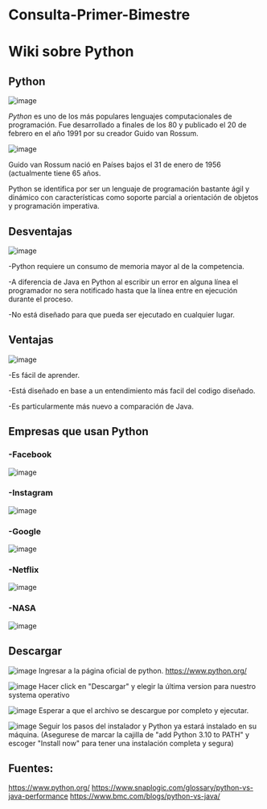 # Consulta-Primer-Bimestre
# Wiki sobre Python

## Python
![image](https://user-images.githubusercontent.com/92813781/144784295-c7a5950c-39d0-4572-90b1-3e43a60e21d4.png)

*Python* es uno de los más populares lenguajes computacionales de programación.
Fue desarrollado a finales de los 80 y publicado el 20 de febrero en el año 1991 por su creador Guido van Rossum.


![image](https://user-images.githubusercontent.com/92813781/144784326-cb0e23e1-f8fa-4bb5-9d4f-624faac86e51.png)

Guido van Rossum
nació en Países bajos el 31 de enero de 1956 (actualmente tiene 65 años.


Python se identifica por ser un lenguaje de programación bastante ágil y dinámico con características como soporte parcial a orientación de objetos y programación imperativa.

## Desventajas
![image](https://user-images.githubusercontent.com/92813781/144785154-3fec760f-e8cd-426a-8240-bc4773b76df6.png)


-Python requiere un consumo de memoria mayor al de la competencia.

-A diferencia de Java en Python al escribir un error en alguna línea el programador no sera notificado hasta que la línea entre en ejecución durante el proceso.

-No está diseñado para que pueda ser ejecutado en cualquier lugar.

## Ventajas
![image](https://user-images.githubusercontent.com/92813781/144785200-ca427e4e-d34a-4be7-af40-b59c4884fa2a.png)


-Es fácil de aprender.

-Está diseñado en base a un entendimiento más facil del codigo diseñado.

-Es particularmente más nuevo a comparación de Java.



## Empresas que usan Python

### -Facebook
![image](https://user-images.githubusercontent.com/92813781/144786460-297f7707-6f90-4969-8c02-6626e509097b.png)

### -Instagram
![image](https://user-images.githubusercontent.com/92813781/144785431-ea588215-c42f-4eba-99d5-d669d64acbb7.png)

### -Google
![image](https://user-images.githubusercontent.com/92813781/144785508-1be20615-f874-4fbc-8382-3c7b66a639d5.png)

### -Netflix
![image](https://user-images.githubusercontent.com/92813781/144785580-892f8c59-7476-4fcb-965f-19e1f4cde5cf.png)

### -NASA
![image](https://user-images.githubusercontent.com/92813781/144785623-82265bfc-f565-4b8c-84a4-0c8fc9203eca.png)



## Descargar

![image](https://user-images.githubusercontent.com/92813781/144785723-2f6403d6-adb8-4a72-b12d-17f49025b8db.png)
Ingresar a la página oficial de python. https://www.python.org/

![image](https://user-images.githubusercontent.com/92813781/144785799-ea274972-857e-4a3c-8523-c64853ea7c4a.png)
Hacer click en "Descargar" y elegir la última version para nuestro systema operativo

![image](https://user-images.githubusercontent.com/92813781/144786006-293f0d9d-e96d-47ce-b559-294e1c816fef.png)
Esperar a que el archivo se descargue por completo y ejecutar.

![image](https://user-images.githubusercontent.com/92813781/144786029-06c3e078-f5ed-4fca-ae56-140326cdabd9.png)
Seguir los pasos del instalador y Python ya estará instalado en su máquina. (Asegurese de marcar la cajilla de "add Python 3.10 to PATH" y escoger "Install now"
para tener una instalación completa y segura)

## Fuentes:
https://www.python.org/
https://www.snaplogic.com/glossary/python-vs-java-performance
https://www.bmc.com/blogs/python-vs-java/
